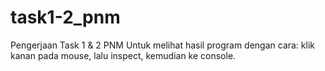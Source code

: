 # task1-2_pnm
Pengerjaan Task 1 &amp; 2 PNM
Untuk melihat hasil program dengan cara: klik kanan pada mouse, lalu inspect, kemudian ke console.
